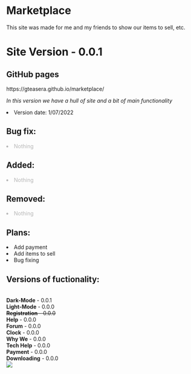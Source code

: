 # Marketplace
This site was made for me and my friends to show our items to sell, etc.
<h1><b>Site Version</b> - 0.0.1</h1>

<h2>GitHub pages</h2>
https://gteasera.github.io/marketplace/

<p><i> In this version we have a hull of site and a bit of main functionality</i></p>
  <li> Version date: 1/07/2022 </li>
  
<h2><b> Bug fix: </b></h2>
  <li style="text-align: left; opacity: 0.3;"> Nothing </li>
<h2><b> Added: </b></h2>
  <li style="text-align: left; opacity: 0.3;"> Nothing </li>
<h2><b> Removed: </b></h2>
  <li style="text-align: left; opacity: 0.3;"> Nothing </li>
<h2><b> Plans: </b></h2>
  <li> Add payment</li>
  <li> Add items to sell</li>
  <li> Bug fixing</li>

  
<h2><b> Versions of fuctionality: </b></h2>
<br><b>Dark-Mode</b> - 0.0.1 <br>
<b>Light-Mode</b> - 0.0.0 <br>
<s><b>Registration</b> - 0.0.0</s> <br>
<b>Help</b> - 0.0.0 <br>
<b>Forum</b> - 0.0.0 <br>
<b>Clock</b> - 0.0.0 <br>
<b>Why We</b> - 0.0.0 <br>
<b>Tech Help</b> - 0.0.0 <br>
<b>Payment</b> - 0.0.0 <br>
<b>Downloading</b> - 0.0.0 <br>

<img src="https://img.freepik.com/free-vector/mountains-cleft-view-from-bottom-night-scenery-landscape-with-high-rocks-full-moon-with-stars-glowing-peaks_107791-5585.jpg?w=1800&t=st=1656630560~exp=1656631160~hmac=c117a37a5d5dcb6f4cb0f04055b8beb8ab4d23e14d5308d89f3c0ee610de02e2">
